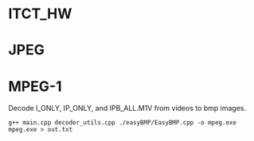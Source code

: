 # ITCT_HW

# JPEG

# MPEG-1
Decode I_ONLY, IP_ONLY, and IPB_ALL.M1V from videos to bmp images.
```
g++ main.cpp decoder_utils.cpp ./easyBMP/EasyBMP.cpp -o mpeg.exe
mpeg.exe > out.txt
```
